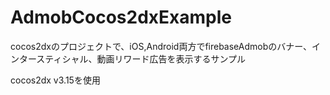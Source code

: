 # AdmobCocos2dxExample

cocos2dxのプロジェクトで、iOS,Android両方でfirebaseAdmobのバナー、インタースティシャル、動画リワード広告を表示するサンプル

cocos2dx v3.15を使用